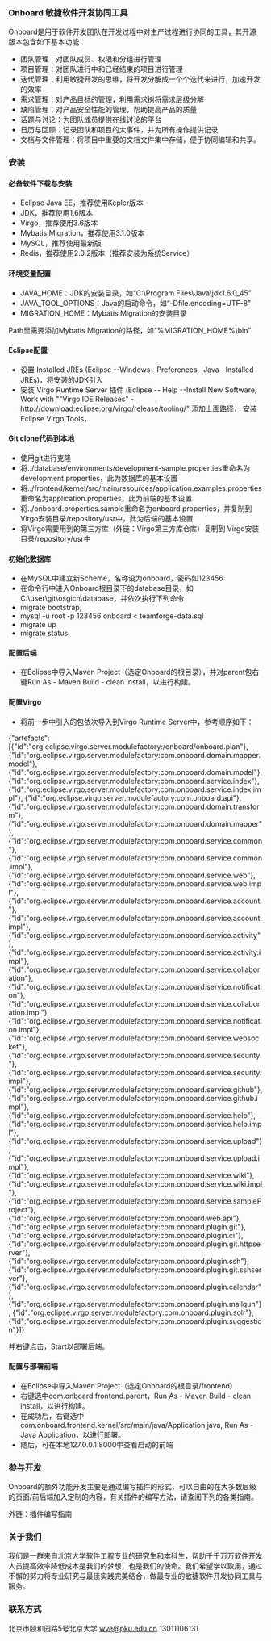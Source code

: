 ### Onboard 敏捷软件开发协同工具

Onboard是用于软件开发团队在开发过程中对生产过程进行协同的工具，其开源版本包含如下基本功能：

- 团队管理：对团队成员、权限和分组进行管理
- 项目管理：对团队进行中和已经结束的项目进行管理
- 迭代管理：利用敏捷开发的思维，将开发分解成一个个迭代来进行，加速开发的效率
- 需求管理：对产品目标的管理，利用需求树将需求层级分解
- 缺陷管理：对产品安全性能的管理，帮助提高产品的质量
- 话题与讨论：为团队成员提供在线讨论的平台
- 日历与回顾：记录团队和项目的大事件，并为所有操作提供记录
- 文档与文件管理：将项目中重要的文档文件集中存储，便于协同编辑和共享。  

### 安装

#### 必备软件下载与安装

- Eclipse Java EE，推荐使用Kepler版本
- JDK，推荐使用1.6版本
- Virgo，推荐使用3.6版本
- Mybatis Migration，推荐使用3.1.0版本
- MySQL，推荐使用最新版
- Redis，推荐使用2.0.2版本（推荐安装为系统Service）

#### 环境变量配置

- JAVA_HOME：JDK的安装目录，如“C:\Program Files\Java\jdk1.6.0_45”
- JAVA_TOOL_OPTIONS：Java的启动命令，如“-Dfile.encoding=UTF-8”
- MIGRATION_HOME：Mybatis Migration的安装目录

Path里需要添加Mybatis Migration的路径，如“%MIGRATION_HOME%\bin”

#### Eclipse配置

- 设置 Installed JREs (Eclipse --Windows--Preferences--Java--Installed JREs)，将安装的JDK引入
- 安装 Virgo Runtime Server 插件 (Eclipse -- Help --Install New Software,  Work with ""Virgo IDE Releases" - http://download.eclipse.org/virgo/release/tooling/" 添加上面路径， 安装 Eclipse Virgo Tools，

#### Git clone代码到本地

- 使用git进行克隆
- 将../database/environments/development-sample.properties重命名为development.properties，此为数据库的基本设置
- 将../frontend/kernel/src/main/resources/application.examples.properties重命名为application.properties，此为前端的基本设置
- 将../onboard.properties.sample重命名为onboard.properties，并复制到 Virgo安装目录/repository/usr中，此为后端的基本设置
- 将Virgo需要用到的第三方库（外链：Virgo第三方库仓库）复制到 Virgo安装目录/repository/usr中

#### 初始化数据库

- 在MySQL中建立新Scheme，名称设为onboard，密码如123456
- 在命令行中进入Onboard根目录下的database目录，如C:\user\git\osgicn\database，并依次执行下列命令
- migrate bootstrap,
- mysql -u root -p 123456 onboard < teamforge-data.sql
- migrate up
- migrate status

#### 配置后端

- 在Eclipse中导入Maven Project（选定Onboard的根目录），并对parent包右键Run As - Maven Build - clean install，以进行构建。

#### 配置Virgo

- 将前一步中引入的包依次导入到Virgo Runtime Server中，参考顺序如下：

{"artefacts":[{"id":"org.eclipse.virgo.server.modulefactory:/onboard/onboard.plan"},
{"id":"org.eclipse.virgo.server.modulefactory:com.onboard.domain.mapper.model"},
{"id":"org.eclipse.virgo.server.modulefactory:com.onboard.domain.model"},
{"id":"org.eclipse.virgo.server.modulefactory:com.onboard.service.index"},
{"id":"org.eclipse.virgo.server.modulefactory:com.onboard.service.index.impl"},
{"id":"org.eclipse.virgo.server.modulefactory:com.onboard.api"},
{"id":"org.eclipse.virgo.server.modulefactory:com.onboard.domain.transform"},
{"id":"org.eclipse.virgo.server.modulefactory:com.onboard.domain.mapper"},
{"id":"org.eclipse.virgo.server.modulefactory:com.onboard.service.common"},
{"id":"org.eclipse.virgo.server.modulefactory:com.onboard.service.common.impl"},
{"id":"org.eclipse.virgo.server.modulefactory:com.onboard.service.web"},
{"id":"org.eclipse.virgo.server.modulefactory:com.onboard.service.web.impl"},
{"id":"org.eclipse.virgo.server.modulefactory:com.onboard.service.account"},
{"id":"org.eclipse.virgo.server.modulefactory:com.onboard.service.account.impl"},
{"id":"org.eclipse.virgo.server.modulefactory:com.onboard.service.activity"},
{"id":"org.eclipse.virgo.server.modulefactory:com.onboard.service.activity.impl"},
{"id":"org.eclipse.virgo.server.modulefactory:com.onboard.service.collaboration"},
{"id":"org.eclipse.virgo.server.modulefactory:com.onboard.service.notification"},
{"id":"org.eclipse.virgo.server.modulefactory:com.onboard.service.collaboration.impl"},
{"id":"org.eclipse.virgo.server.modulefactory:com.onboard.service.notification.impl"},
{"id":"org.eclipse.virgo.server.modulefactory:com.onboard.service.websocket"},
{"id":"org.eclipse.virgo.server.modulefactory:com.onboard.service.security"},
{"id":"org.eclipse.virgo.server.modulefactory:com.onboard.service.security.impl"},
{"id":"org.eclipse.virgo.server.modulefactory:com.onboard.service.github"},
{"id":"org.eclipse.virgo.server.modulefactory:com.onboard.service.github.impl"},
{"id":"org.eclipse.virgo.server.modulefactory:com.onboard.service.help"},
{"id":"org.eclipse.virgo.server.modulefactory:com.onboard.service.help.impl"},
{"id":"org.eclipse.virgo.server.modulefactory:com.onboard.service.upload"},
{"id":"org.eclipse.virgo.server.modulefactory:com.onboard.service.upload.impl"},
{"id":"org.eclipse.virgo.server.modulefactory:com.onboard.service.wiki"},
{"id":"org.eclipse.virgo.server.modulefactory:com.onboard.service.wiki.impl"},
{"id":"org.eclipse.virgo.server.modulefactory:com.onboard.service.sampleProject"},
{"id":"org.eclipse.virgo.server.modulefactory:com.onboard.web.api"},
{"id":"org.eclipse.virgo.server.modulefactory:com.onboard.plugin.git"},
{"id":"org.eclipse.virgo.server.modulefactory:com.onboard.plugin.ci"},
{"id":"org.eclipse.virgo.server.modulefactory:com.onboard.plugin.git.httpserver"},
{"id":"org.eclipse.virgo.server.modulefactory:com.onboard.plugin.ssh"},
{"id":"org.eclipse.virgo.server.modulefactory:com.onboard.plugin.git.sshserver"},
{"id":"org.eclipse.virgo.server.modulefactory:com.onboard.plugin.calendar"},
{"id":"org.eclipse.virgo.server.modulefactory:com.onboard.plugin.mailgun"},
{"id":"org.eclipse.virgo.server.modulefactory:com.onboard.plugin.solr"},
{"id":"org.eclipse.virgo.server.modulefactory:com.onboard.plugin.suggestion"}]}

并右键点击，Start以部署后端。

#### 配置与部署前端

- 在Eclipse中导入Maven Project（选定Onboard的根目录/frontend）
- 右键选中com.onboard.frontend.parent，Run As - Maven Build - clean install，以进行构建。
- 在成功后，右键选中com.onboard.frontend.kernel/src/main/java/Application.java, Run As - Java Application，以进行部署。
- 随后，可在本地127.0.0.1:8000中查看启动的前端

### 参与开发

Onboard的额外功能开发主要是通过编写插件的形式，可以自由的在大多数层级的页面/前后端加入定制的内容，有关插件的编写方法，请查阅下列的各类指南。

外链：插件编写指南

### 关于我们

我们是一群来自北京大学软件工程专业的研究生和本科生，帮助千千万万软件开发人员提高效率降低成本是我们的梦想，也是我们的使命。我们希望学以致用，通过不懈的努力将专业研究与最佳实践完美结合，做最专业的敏捷软件开发协同工具与服务。

### 联系方式

北京市颐和园路5号北京大学
wye@pku.edu.cn 
13011106131